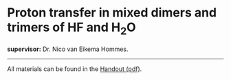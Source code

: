 # Proton transfer in mixed dimers and trimers of HF and H<sub>2</sub>O

**supervisor:** Dr. Nico van Eikema Hommes.

----- 

All materials can be found in the [Handout (pdf)](https://github.com/CompPhotoChem/bachelor-qc-2/blob/main/projects/proton_transfer/Project-instructions.pdf).
